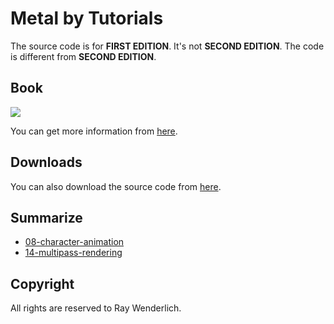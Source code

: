 # Metal by Tutorials

The source code is for **FIRST EDITION**. It's not **SECOND EDITION**. The code is different from **SECOND EDITION**.

## Book

![](https://images-na.ssl-images-amazon.com/images/I/51OcPZOTFpL._SX403_BO1,204,203,200_.jpg)

You can get more information from [here](https://store.raywenderlich.com/products/metal-by-tutorials).

## Downloads

You can also download the source code from [here](https://store.raywenderlich.com/products/metal-by-tutorials-source-code).

## Summarize

* [08-character-animation](https://github.com/daemyung/metal_by_tutorials/tree/master/08-character-animation)
* [14-multipass-rendering](https://github.com/daemyung/metal_by_tutorials/tree/master/14-multipass-rendering)

## Copyright

All rights are reserved to Ray Wenderlich.